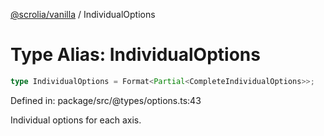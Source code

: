 [@scrolia/vanilla](../README.md) / IndividualOptions

# Type Alias: IndividualOptions

```ts
type IndividualOptions = Format<Partial<CompleteIndividualOptions>>;
```

Defined in: package/src/@types/options.ts:43

Individual options for each axis.

